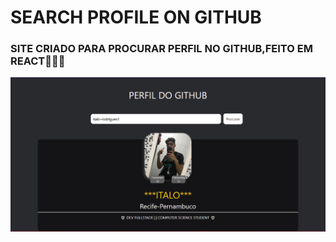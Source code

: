 # SEARCH PROFILE ON GITHUB
### SITE CRIADO PARA PROCURAR PERFIL NO GITHUB,FEITO EM REACT🚀👨‍💻  


![Profile Github](https://github.com/italo-rodrigues1/Search-Profile-Github/blob/master/src/img/2.png)
















